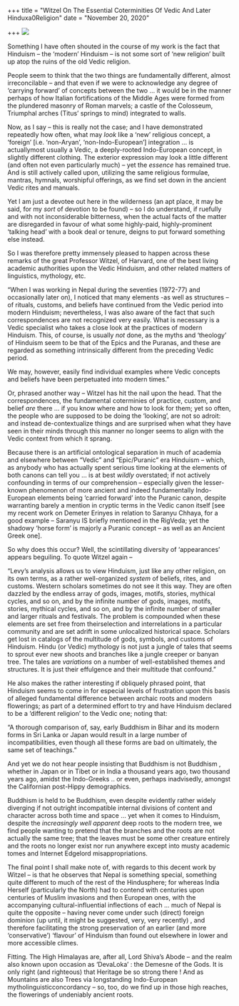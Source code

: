 +++
title = "Witzel On The Essential Coterminities Of Vedic And Later Hinduxa0Religion"
date = "November 20, 2020"

+++
![](https://aryaakasha.files.wordpress.com/2020/11/28464114448_2a0929b471_k.jpg?w=1024)

Something I have often shouted in the course of my work is the fact that
Hinduism – the ‘modern’ Hinduism – is not some sort of ‘new religion’
built up atop the ruins of the old Vedic religion.

People seem to think that the two things are fundamentally different,
almost irreconcilable – and that even if we were to acknowledge any
degree of ‘carrying forward’ of concepts between the two … it would be
in the manner perhaps of how Italian fortifications of the Middle Ages
were formed from the plundered masonry of Roman marvels; a castle of the
Colosseum, Triumphal arches (Titus’ springs to mind) integrated to
walls.

Now, as I say – this is really not the case; and I have demonstrated
repeatedly how often, what may *look* like a ‘new’ religious concept, a
‘foreign’ \[i.e. ‘non-Aryan’, ‘non-Indo-European’\] integration … is
actuallymost usually a Vedic, a deeply-rooted Indo-European concept, in
slightly different clothing. The exterior expression may look a little
different (and often not even particularly much) – yet the *essence* has
remained true. And is still actively called upon, utilizing the same
religious formulae, mantras, hymnals, worshipful offerings, as we find
set down in the ancient Vedic rites and manuals.

Yet I am just a devotee out here in the wilderness (an apt place, it may
be said, for my *sort* of devotion to be found) – so I do understand, if
ruefully and with not inconsiderable bitterness, when the actual facts
of the matter are disregarded in favour of what some highly-paid,
highly-prominent ‘talking head’ with a book deal or tenure, deigns to
put forward something else instead.

So I was therefore pretty immensely pleased to happen across these
remarks of the great Professor Witzel, of Harvard, one of the best
living academic authorities upon the Vedic Hinduism, and other related
matters of linguistics, mythology, etc.

“When I was working in Nepal during the seventies (1972-77) and
occasionally later on), I noticed that many elements -as well as
structures – of rituals, customs, and beliefs have continued from the
Vedic period into modern Hinduism; nevertheless, I was also aware of the
fact that such correspondences are not recognized very easily. What is
necessary is a Vedic specialist who takes a close look at the practices
of modern Hinduism. This, of course, is usually *not* done, as the myths
and ‘theology’ of Hinduism seem to be that of the Epics and the Puranas,
and these are regarded as something intrinsically different from the
preceding Vedic period.

We may, however, easily find individual examples where Vedic concepts
and beliefs have been perpetuated into modern times.”

Or, phrased another way – Witzel has hit the nail upon the head. That
the correspondences, the fundamental coterminies of practice, custom,
and belief *are* there … if you know where and how to look for them; yet
so often, the people who are supposed to be doing the ‘looking’, are
not so adroit: and instead de-contextualize things and are surprised
when what they have seen in their minds through this manner no longer
seems to align with the Vedic context from which it sprang.

Because there is an artificial ontological separation in much of
academia and elsewhere between “Vedic” and “Epic/Puranic” era Hinduism –
which, as anybody who has actually spent serious time looking at the
elements of both canons can tell you … is at best *wildly* overstated;
if not actively confounding in terms of our comprehension – especially
given the lesser-known phenomenon of more ancient and indeed
fundamentally Indo-European elements being ‘carried forward’ into the
Puranic canon, despite warranting barely a mention in cryptic terms in
the Vedic canon itself \[see my recent work on Demeter Erinyes in
relation to Saranyu Chhaya, for a good example – Saranyu IS briefly
mentioned in the RigVeda; yet the shadowy ‘horse form’ is majorly a
Puranic concept – as well as an Ancient Greek one\].

So why does this occur? Well, the scintillating diversity of
‘appearances’ appears beguiling. To quote Witzel again –

“Levy’s analysis allows us to view Hinduism, just like any other
religion, on its own terms, as a rather well-organized *system* of
beliefs, rites, and customs. Western scholars sometimes do not see it
this way. They are often dazzled by the endless array of gods, images,
motifs, stories, mythical cycles, and so on, and by the infinite number
of gods, images, motifs, stories, mythical cycles, and so on, and by the
infinite number of smaller and larger rituals and festivals. The problem
is compounded when these elements are set free from theirselection and
interrelations in a particular community and are set adrift in some
unlocalized historical space. Scholars get lost in catalogs of the
multitude of gods, symbols, and customs of Hinduism. Hindu (or Vedic)
mythology is not just a jungle of tales that seems to sprout ever new
shoots and branches like a jungle creeper or banyan tree. The tales are
*variations* on a number of well-established themes and structures. It
is just their effulgence and their multitude that confound.”

He also makes the rather interesting if obliquely phrased point, that
Hinduism seems to come in for especial levels of frustration upon this
basis of alleged fundamental difference between archaic roots and modern
flowerings; as part of a determined effort to try and have Hinduism
declared to be a ‘different religion’ to the Vedic one; noting that:

“A thorough comparison of, say, early Buddhism in Bihar and its modern
forms in Sri Lanka or Japan would result in a large number of
incompatibilities, even though all these forms are bad on ultimately,
the same set of teachings.”

And yet we do not hear people insisting that Buddhism is not Buddhism ,
whether in Japan or in Tibet or in India a thousand years ago, two
thousand years ago, amidst the Indo-Greeks .. or even, perhaps
inadvisedly, amongst the Californian post-Hippy demographics.

Buddhism is held to be Buddhism, even despite evidently rather widely
diverging if not outright incompatible internal divisions of content and
character across both time and space … yet when it comes to Hinduism,
despite the *increasingly well apparent* deep roots to the modern tree,
we find people wanting to pretend that the branches and the roots are
not actually the same tree; that the leaves must be some other creature
entirely and the roots no longer exist nor run anywhere except into
musty academic tomes and Internet Edgelord misappropriations.

The final point I shall make note of, with regards to this decent work
by Witzel – is that he observes that Nepal is something special,
something quite different to much of the rest of the Hindusphere; for
whereas India Herself (particularly the North) had to contend with
centuries upon centuries of Muslim invasions and then European ones,
with the accompanying cultural-influential inflections of each … much of
Nepal is quite the opposite – having never come under such (direct)
foreign dominion (up until, it might be suggested, very, very recently)
, and therefore facilitating the strong preservation of an earlier (and
more ‘conservative’) ‘flavour’ of Hinduism than found out elsewhere in
lower and more accessible climes.

Fitting. The High Himalayas are, after all, Lord Shiva’s Abode – and the
realm also known upon occasion as ‘DevaLoka’ : the Demesne of the Gods.
It is only right (and righteous) that Heritage be so strong there ! And
as Mountains are also Trees via longstanding Indo-European
mytholinguisticconcordancy – so, too, do we find up in those high
reaches, the flowerings of undeniably ancient roots.

